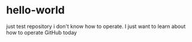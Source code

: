 # hello-world
just test repository
i don't know how to operate.
I just want to learn about how to operate GitHub today
